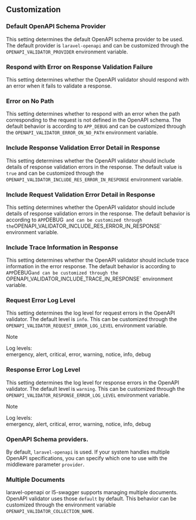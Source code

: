 ## Customization

### Default OpenAPI Schema Provider

This setting determines the default OpenAPI schema provider to be used. 
The default provider is `laravel-openapi` and can be customized through 
the `OPENAPI_VALIDATOR_PROVIDER` environment variable.

### Respond with Error on Response Validation Failure

This setting determines whether the OpenAPI validator should respond with 
an error when it fails to validate a response.

### Error on No Path

This setting determines whether to respond with an error when the path 
corresponding to the request is not defined in the OpenAPI schema. 
The default behavior is according to `APP_DEBUG` and can be customized 
through the `OPENAPI_VALIDATOR_ERROR_ON_NO_PATH` environment variable.

### Include Response Validation Error Detail in Response

This setting determines whether the OpenAPI validator should include 
details of response validation errors in the response. The default value 
is `true` and can be customized through the
`OPENAPI_VALIDATOR_INCLUDE_RES_ERROR_IN_RESPONSE` environment variable.

### Include Request Validation Error Detail in Response

This setting determines whether the OpenAPI validator should include 
details of response validation errors in the response. The default 
behavior is according to `APP`DEBUG`  and can be customized through the
`OPENAPI_VALIDATOR_INCLUDE_RES_ERROR_IN_RESPONSE` environment variable.

### Include Trace Information in Response

This setting determines whether the OpenAPI validator should include 
trace information in the error response. The default behavior is
according to `APP`DEBUG` and can be customized through the 
`OPENAPI_VALIDATOR_INCLUDE_TRACE_IN_RESPONSE` environment variable.

### Request Error Log Level

This setting determines the log level for request errors in the OpenAPI
validator. The default level is `info`. This can be customized through
the `OPENAPI_VALIDATOR_REQUEST_ERROR_LOG_LEVEL` environment variable.

> [!NOTE]  
> Log levels:  
> emergency, alert, critical, error, warning, notice, info, debug  

### Response Error Log Level

This setting determines the log level for response errors in the OpenAPI
validator. The default level is `warning`. This can be customized through
the `OPENAPI_VALIDATOR_RESPONSE_ERROR_LOG_LEVEL` environment variable.

> [!NOTE]  
> Log levels:  
> emergency, alert, critical, error, warning, notice, info, debug  

### OpenAPI Schema providers.

By default, `laravel-openapi` is used. If your system handles multiple
OpenAPI specifications, you can specify which one to use with the
middleware parameter `provider`.

### Multiple Documents

laravel-openapi or l5-swagger supports managing multiple documents.
OpenAPI validator uses those `default` by default. This behavior can be
customized through the environment variable
`OPENAPI_VALIDATOR_COLLECTION_NAME`.

